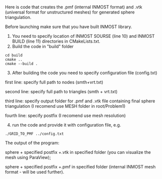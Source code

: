 Here is code that creates the .pmf (internal INMOST format) and .vtk (universal format for unstructured meshes) for generated sphere triangulation. 

Before launching make sure that you have built INMOST library. 
1) You need to specify location of INMOST SOURSE (line 10) and INMOST BUILD (line 11) directories in CMakeLists.txt. 
2) Build the code in "build" folder
``` 
cd build 
cmake .. 
cmake --build .
``` 
3) After building the code you need to specify configuration file (config.txt) 

first line: specify full path to nodes (smth+vrt.txt)

second line: specify full path to triangles (smth + vrt.txt)

third line: specify output folder for .pmf and .vtk file containing final sphere triangulation (I recomend use MESH folder in root/Problem1)

fourth line: specify postfix (I recomend use mesh resolution)
 
4) run the code and provide it with configuration file, e.g.
``` 
./GRID_TO_PMF ../config.txt
``` 

The output of the program:

sphere + specified postfix +.vtk in specified folder (you can visualize the mesh using ParaView); 

sphere + specified postfix +.pmf in specified folder (internal INMOST mesh format - will be used further).
